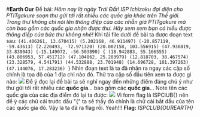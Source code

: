 #**Earth Our**
Đề bài:
*Hôm nay là ngày Trái Đất! ISP Ichizoku đại diện cho PTITgakure soạn thư gửi tới rất nhiều các quốc gia khác trên Thế giới. Trong thư không chỉ nói lên thông điệp của các nhẫn giả PTITgakure mà còn bao gồm các quốc gia nhận được thư. Hãy xem xem bạn có hiểu được thông điệp của bức thư không nhé!*
Khi tải file dưới đề bài ta được đoạn text sau:
`(41.406261, 13.670415) (5.202168, 46.911497) (-20.857119, -59.43613) (2.220493, -72.971320) (20.002158, 103.556915) (47.936819, 33.839043) (-15.149072, -56.503890) { (18.942883, 55.166555) (43.806953, 57.451712) (47.104862, 25.283979) (12.818703, 38.467574) (23.328579, 4.541791) (44.532888, 23.701948) (14.696728, 101.397263) (47.144076, 17.283236) }`
Nhìn đoạn text là ta đã nhận ra ngay các cặp số chính là tọa độ của 1 địa chỉ nào đó.
Thử tra cặp số đầu tiên xem ta được gì nào: 
<img src="https://imgur.com/DEc9gZp">
Để ý đọc lại đề bài ta sẽ nghĩ ngay đến những điểm đáng chú ý như thư gửi tới rất nhiều các **quốc gia**... bao gồm các **quốc gia**...
Note tên các quốc gia của các địa điểm đó lại ta được:
<img src="https://imgur.com/pbEUKTV">
Vì form flag là ISPClUB{} nên để ý các chữ cái trước dấu "{" ta sẽ thấy đó chính là chữ cái bắt đầu của tên các quốc gia đó.
Vậy là ta đã ra flag rồi. Yeah!!!
**Flag:** *ISPCLUB{OUREARTH}*
